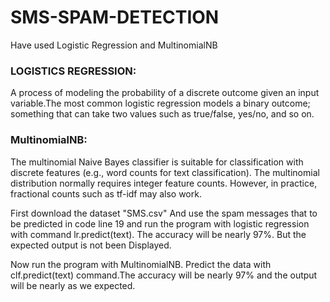 # SMS-SPAM-DETECTION

Have used Logistic Regression and MultinomialNB

### LOGISTICS REGRESSION:
   A process of modeling the probability of a discrete outcome given an input variable.The most common logistic regression models a binary outcome; something that can take two values such as true/false, yes/no, and so on.
   
### MultinomialNB:
  The multinomial Naive Bayes classifier is suitable for classification with discrete features (e.g., word counts for text classification). The multinomial distribution normally requires integer feature counts. However, in practice, fractional counts such as tf-idf may also work.
  
  
First download the dataset "SMS.csv" 
And use the spam messages that to be predicted in code line 19 and run the program with logistic regression with command lr.predict(text).
The accuracy will be nearly 97%. But the expected output is not been Displayed.

Now run the program with MultinomialNB. Predict the data with clf.predict(text) command.The accuracy will be nearly 97% and the output will be nearly as we expected.

